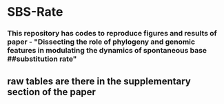 # SBS-Rate
### This repository has codes to reproduce figures and results of paper - "Dissecting the role of phylogeny and genomic features in modulating the dynamics of spontaneous base ##substitution rate"
##  raw tables are there in the supplementary section of the paper
##
